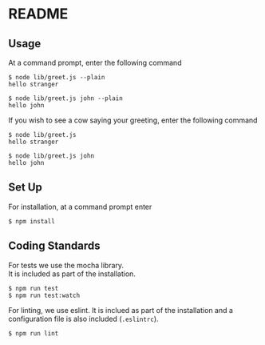 # README

## Usage
At a command prompt, enter the following command
```
$ node lib/greet.js --plain
hello stranger

$ node lib/greet.js john --plain
hello john 

```
If you wish to see a cow saying your greeting, enter the following command
```
$ node lib/greet.js
hello stranger

$ node lib/greet.js john
hello john 

```

## Set Up
For installation, at a command prompt enter
```
$ npm install

```
## Coding Standards
For tests we use the mocha library.  
It is included as part of the installation.
```
$ npm run test 
$ npm run test:watch

```

For linting, we use eslint.
It is inclued as part of the installation and a configuration
file is also included (`.eslintrc`).
```
$ npm run lint 

```